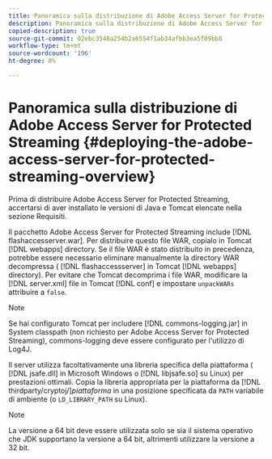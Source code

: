 ```yaml
---
title: Panoramica sulla distribuzione di Adobe Access Server for Protected Streaming
description: Panoramica sulla distribuzione di Adobe Access Server for Protected Streaming
copied-description: true
source-git-commit: 02ebc3548a254b2a6554f1ab34afbb3ea5f09bb8
workflow-type: tm+mt
source-wordcount: '196'
ht-degree: 0%

---
```


# Panoramica sulla distribuzione di Adobe Access Server for Protected Streaming {#deploying-the-adobe-access-server-for-protected-streaming-overview}

Prima di distribuire Adobe Access Server for Protected Streaming, accertarsi di aver installato le versioni di Java e Tomcat elencate nella sezione Requisiti.

Il pacchetto Adobe Access Server for Protected Streaming include [!DNL flashaccesserver.war]. Per distribuire questo file WAR, copialo in Tomcat [!DNL webapps] directory. Se il file WAR è stato distribuito in precedenza, potrebbe essere necessario eliminare manualmente la directory WAR decompressa ( [!DNL flashaccessserver] in Tomcat [!DNL webapps] directory). Per evitare che Tomcat decomprima i file WAR, modificare la [!DNL server.xml] file in Tomcat [!DNL conf] e impostare `unpackWARs` attribuire a `false`.

>[!NOTE]
>
>Se hai configurato Tomcat per includere [!DNL commons-logging.jar] in System classpath (non richiesto per Adobe Access Server for Protected Streaming), commons-logging deve essere configurato per l&#39;utilizzo di Log4J.

Il server utilizza facoltativamente una libreria specifica della piattaforma ( [!DNL jsafe.dll] in Microsoft Windows o [!DNL libjsafe.so] su Linux) per prestazioni ottimali. Copia la libreria appropriata per la piattaforma da [!DNL thirdparty/cryptoj/]*piattaforma* in una posizione specificata da `PATH` variabile di ambiente (o `LD_LIBRARY_PATH` su Linux).

>[!NOTE]
>
>La versione a 64 bit deve essere utilizzata solo se sia il sistema operativo che JDK supportano la versione a 64 bit, altrimenti utilizzare la versione a 32 bit.
